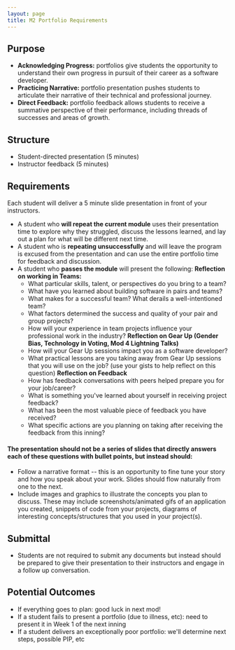 ```yaml
---
layout: page
title: M2 Portfolio Requirements
---
```


## Purpose

* **Acknowledging Progress:** portfolios give students the opportunity to understand their own progress in pursuit of their career as a software developer.
* **Practicing Narrative:** portfolio presentation pushes students to articulate their narrative of their technical and professional journey.
* **Direct Feedback:** portfolio feedback allows students to receive a summative perspective of their performance, including threads of successes and areas of growth.

## Structure

* Student-directed presentation (5 minutes)
* Instructor feedback (5 minutes)

## Requirements

Each student will deliver a 5 minute slide presentation in front of your instructors.

* A student who **will repeat the current module** uses their presentation time to explore why they struggled, discuss the lessons learned, and lay out a plan for what will be different next time.
* A student who is **repeating unsuccessfully** and will leave the program is excused from the presentation and can use the entire portfolio time for feedback and discussion.
* A student who **passes the module** will present the following:
  **Reflection on working in Teams:**
   - What particular skills, talent, or perspectives do you bring to a team?
   - What have you learned about building software in pairs and teams?
   - What makes for a successful team? What derails a well-intentioned team?
   - What factors determined the success and quality of your pair and group projects?
   - How will your experience in team projects influence your professional work in the industry?
   **Reflection on Gear Up (Gender Bias, Technology in Voting, Mod 4 Lightning Talks)**
    - How will your Gear Up sessions impact you as a software developer?
    - What practical lessons are you taking away from Gear Up sessions that you will use on the job? (use your gists to help reflect on this question)
   **Reflection on Feedback**
    - How has feedback conversations with peers helped prepare you for your job/career?
    - What is something you've learned about yourself in receiving project feedback?
    - What has been the most valuable piece of feedback you have received?
    - What specific actions are you planning on taking after receiving the feedback from this inning?


#### The presentation should not be a series of slides that directly answers each of these questions with bullet points, but instead should:

* Follow a narrative format -- this is an opportunity to fine tune your story and how you speak about your work. Slides should flow naturally from one to the next.
* Include images and graphics to illustrate the concepts you plan to discuss. These may include screenshots/animated gifs of an application you created, snippets of code from your projects, diagrams of interesting concepts/structures that you used in your project(s).

## Submittal

* Students are not required to submit any documents but instead should be prepared to give their presentation to their instructors and engage in a follow up conversation.

## Potential Outcomes

* If everything goes to plan: good luck in next mod!
* If a student fails to present a portfolio (due to illness, etc): need to present it in Week 1 of the next inning
* If a student delivers an exceptionally poor portfolio: we'll determine next steps, possible PIP, etc
